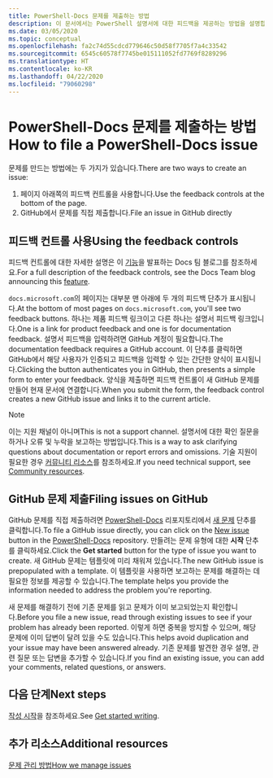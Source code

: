 ```yaml
---
title: PowerShell-Docs 문제를 제출하는 방법
description: 이 문서에서는 PowerShell 설명서에 대한 피드백을 제공하는 방법을 설명합니다.
ms.date: 03/05/2020
ms.topic: conceptual
ms.openlocfilehash: fa2c74d55cdcd779646c50d58f7705f7a4c33542
ms.sourcegitcommit: 6545c60578f7745be015111052fd7769f8289296
ms.translationtype: HT
ms.contentlocale: ko-KR
ms.lasthandoff: 04/22/2020
ms.locfileid: "79060298"
---
```

# <a name="how-to-file-a-powershell-docs-issue"></a><span data-ttu-id="9dfd2-103">PowerShell-Docs 문제를 제출하는 방법</span><span class="sxs-lookup"><span data-stu-id="9dfd2-103">How to file a PowerShell-Docs issue</span></span>

<span data-ttu-id="9dfd2-104">문제를 만드는 방법에는 두 가지가 있습니다.</span><span class="sxs-lookup"><span data-stu-id="9dfd2-104">There are two ways to create an issue:</span></span>

1. <span data-ttu-id="9dfd2-105">페이지 아래쪽의 피드백 컨트롤을 사용합니다.</span><span class="sxs-lookup"><span data-stu-id="9dfd2-105">Use the feedback controls at the bottom of the page.</span></span>
1. <span data-ttu-id="9dfd2-106">GitHub에서 문제를 직접 제출합니다.</span><span class="sxs-lookup"><span data-stu-id="9dfd2-106">File an issue in GitHub directly</span></span>

## <a name="using-the-feedback-controls"></a><span data-ttu-id="9dfd2-107">피드백 컨트롤 사용</span><span class="sxs-lookup"><span data-stu-id="9dfd2-107">Using the feedback controls</span></span>

<span data-ttu-id="9dfd2-108">피드백 컨트롤에 대한 자세한 설명은 이 [기능][feedback]을 발표하는 Docs 팀 블로그를 참조하세요.</span><span class="sxs-lookup"><span data-stu-id="9dfd2-108">For a full description of the feedback controls, see the Docs Team blog announcing this [feature][feedback].</span></span>

<span data-ttu-id="9dfd2-109">`docs.microsoft.com`의 페이지는 대부분 맨 아래에 두 개의 피드백 단추가 표시됩니다.</span><span class="sxs-lookup"><span data-stu-id="9dfd2-109">At the bottom of most pages on `docs.microsoft.com`, you'll see two feedback buttons.</span></span> <span data-ttu-id="9dfd2-110">하나는 제품 피드백 링크이고 다른 하나는 설명서 피드백 링크입니다.</span><span class="sxs-lookup"><span data-stu-id="9dfd2-110">One is a link for product feedback and one is for documentation feedback.</span></span> <span data-ttu-id="9dfd2-111">설명서 피드백을 입력하려면 GitHub 계정이 필요합니다.</span><span class="sxs-lookup"><span data-stu-id="9dfd2-111">The documentation feedback requires a GitHub account.</span></span> <span data-ttu-id="9dfd2-112">이 단추를 클릭하면 GitHub에서 해당 사용자가 인증되고 피드백을 입력할 수 있는 간단한 양식이 표시됩니다.</span><span class="sxs-lookup"><span data-stu-id="9dfd2-112">Clicking the button authenticates you in GitHub, then presents a simple form to enter your feedback.</span></span> <span data-ttu-id="9dfd2-113">양식을 제출하면 피드백 컨트롤이 새 GitHub 문제를 만들어 현재 문서에 연결합니다.</span><span class="sxs-lookup"><span data-stu-id="9dfd2-113">When you submit the form, the feedback control creates a new GitHub issue and links it to the current article.</span></span>

> [!NOTE]
> <span data-ttu-id="9dfd2-114">이는 지원 채널이 아니며</span><span class="sxs-lookup"><span data-stu-id="9dfd2-114">This is not a support channel.</span></span> <span data-ttu-id="9dfd2-115">설명서에 대한 확인 질문을 하거나 오류 및 누락을 보고하는 방법입니다.</span><span class="sxs-lookup"><span data-stu-id="9dfd2-115">This is a way to ask clarifying questions about documentation or report errors and omissions.</span></span> <span data-ttu-id="9dfd2-116">기술 지원이 필요한 경우 [커뮤니티 리소스](../community-support.md)를 참조하세요.</span><span class="sxs-lookup"><span data-stu-id="9dfd2-116">If you need technical support, see [Community resources](../community-support.md).</span></span>

## <a name="filing-issues-on-github"></a><span data-ttu-id="9dfd2-117">GitHub 문제 제출</span><span class="sxs-lookup"><span data-stu-id="9dfd2-117">Filing issues on GitHub</span></span>

<span data-ttu-id="9dfd2-118">GitHub 문제를 직접 제출하려면 [PowerShell-Docs][docs-issues] 리포지토리에서 [새 문제][new-issue] 단추를 클릭합니다.</span><span class="sxs-lookup"><span data-stu-id="9dfd2-118">To file a GitHub issue directly, you can click on the [New issue][new-issue] button in the [PowerShell-Docs][docs-issues] repository.</span></span> <span data-ttu-id="9dfd2-119">만들려는 문제 유형에 대한 **시작** 단추를 클릭하세요.</span><span class="sxs-lookup"><span data-stu-id="9dfd2-119">Click the **Get started** button for the type of issue you want to create.</span></span> <span data-ttu-id="9dfd2-120">새 GitHub 문제는 템플릿에 미리 채워져 있습니다.</span><span class="sxs-lookup"><span data-stu-id="9dfd2-120">The new GitHub issue is prepopulated with a template.</span></span> <span data-ttu-id="9dfd2-121">이 템플릿을 사용하면 보고하는 문제를 해결하는 데 필요한 정보를 제공할 수 있습니다.</span><span class="sxs-lookup"><span data-stu-id="9dfd2-121">The template helps you provide the information needed to address the problem you're reporting.</span></span>

<span data-ttu-id="9dfd2-122">새 문제를 해결하기 전에 기존 문제를 읽고 문제가 이미 보고되었는지 확인합니다.</span><span class="sxs-lookup"><span data-stu-id="9dfd2-122">Before you file a new issue, read through existing issues to see if your problem has already been reported.</span></span> <span data-ttu-id="9dfd2-123">이렇게 하면 중복을 방지할 수 있으며, 해당 문제에 이미 답변이 달려 있을 수도 있습니다.</span><span class="sxs-lookup"><span data-stu-id="9dfd2-123">This helps avoid duplication and your issue may have been answered already.</span></span> <span data-ttu-id="9dfd2-124">기존 문제를 발견한 경우 설명, 관련 질문 또는 답변을 추가할 수 있습니다.</span><span class="sxs-lookup"><span data-stu-id="9dfd2-124">If you find an existing issue, you can add your comments, related questions, or answers.</span></span>

## <a name="next-steps"></a><span data-ttu-id="9dfd2-125">다음 단계</span><span class="sxs-lookup"><span data-stu-id="9dfd2-125">Next steps</span></span>

<span data-ttu-id="9dfd2-126">[작성 시작](get-started-writing.md)을 참조하세요.</span><span class="sxs-lookup"><span data-stu-id="9dfd2-126">See [Get started writing](get-started-writing.md).</span></span>

## <a name="additional-resources"></a><span data-ttu-id="9dfd2-127">추가 리소스</span><span class="sxs-lookup"><span data-stu-id="9dfd2-127">Additional resources</span></span>

[<span data-ttu-id="9dfd2-128">문제 관리 방법</span><span class="sxs-lookup"><span data-stu-id="9dfd2-128">How we manage issues</span></span>](managing-issues.md)

<!-- reference links -->
[feedback]: /teamblog/a-new-feedback-system-is-coming-to-docs
[new-issue]: https://github.com/MicrosoftDocs/PowerShell-Docs/issues/new/choose
[docs-issues]: https://github.com/MicrosoftDocs/PowerShell-Docs/issues
